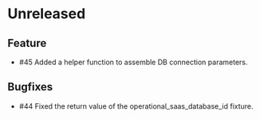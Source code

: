 # Unreleased

## Feature

* #45 Added a helper function to assemble DB connection parameters.

## Bugfixes

* #44 Fixed the return value of the operational_saas_database_id fixture.
